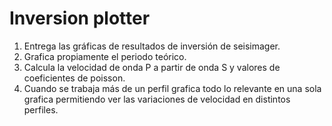 # Inversion plotter

1. Entrega las gráficas de resultados de inversión de seisimager.
1. Grafica propiamente el periodo teórico.
1. Calcula la velocidad de onda P a partir de onda S y valores de coeficientes de poisson.
1. Cuando se trabaja más de un perfil grafica todo lo relevante en una sola grafica permitiendo ver las variaciones de velocidad en distintos perfiles.